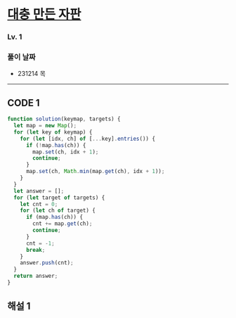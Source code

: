 # [대충 만든 자판](https://school.programmers.co.kr/learn/courses/30/lessons/160586)

### Lv. 1

### 풀이 날짜

- 231214 목

---

## CODE 1

```javascript
function solution(keymap, targets) {
  let map = new Map();
  for (let key of keymap) {
    for (let [idx, ch] of [...key].entries()) {
      if (!map.has(ch)) {
        map.set(ch, idx + 1);
        continue;
      }
      map.set(ch, Math.min(map.get(ch), idx + 1));
    }
  }
  let answer = [];
  for (let target of targets) {
    let cnt = 0;
    for (let ch of target) {
      if (map.has(ch)) {
        cnt += map.get(ch);
        continue;
      }
      cnt = -1;
      break;
    }
    answer.push(cnt);
  }
  return answer;
}
```

## 해설 1
